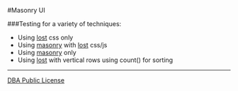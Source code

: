 #Masonry UI

###Testing for a variety of techniques:

- Using [lost](https://github.com/corysimmons/lost) css only
- Using [masonry](https://github.com/desandro/masonry) with [lost](https://github.com/corysimmons/lost) css/js
- Using [masonry](https://github.com/desandro/masonry) only
- Using [lost](https://github.com/corysimmons/lost) with vertical rows using count() for sorting

----
[DBA Public License](https://github.com/borisv/lost-masonry/LICENSE)